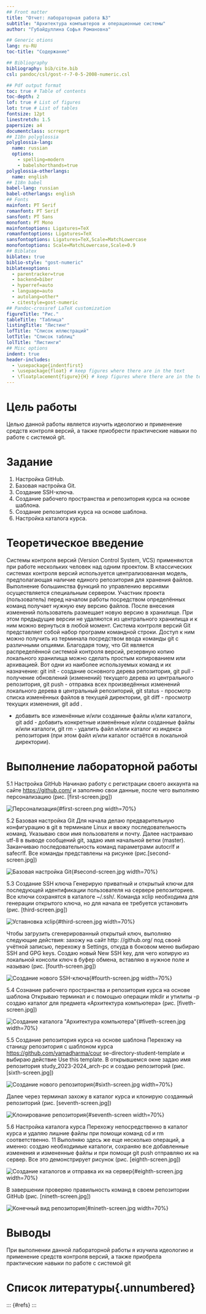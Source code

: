 ```yaml
---
## Front matter
title: "Отчет: лабораторная работа №3"
subtitle: "Архитектура компьютеров и операционные системы"
author: "Губайдуллина Софья Романовна"

## Generic otions
lang: ru-RU
toc-title: "Содержание"

## Bibliography
bibliography: bib/cite.bib
csl: pandoc/csl/gost-r-7-0-5-2008-numeric.csl

## Pdf output format
toc: true # Table of contents
toc-depth: 2
lof: true # List of figures
lot: true # List of tables
fontsize: 12pt
linestretch: 1.5
papersize: a4
documentclass: scrreprt
## I18n polyglossia
polyglossia-lang:
  name: russian
  options:
	- spelling=modern
	- babelshorthands=true
polyglossia-otherlangs:
  name: english
## I18n babel
babel-lang: russian
babel-otherlangs: english
## Fonts
mainfont: PT Serif
romanfont: PT Serif
sansfont: PT Sans
monofont: PT Mono
mainfontoptions: Ligatures=TeX
romanfontoptions: Ligatures=TeX
sansfontoptions: Ligatures=TeX,Scale=MatchLowercase
monofontoptions: Scale=MatchLowercase,Scale=0.9
## Biblatex
biblatex: true
biblio-style: "gost-numeric"
biblatexoptions:
  - parentracker=true
  - backend=biber
  - hyperref=auto
  - language=auto
  - autolang=other*
  - citestyle=gost-numeric
## Pandoc-crossref LaTeX customization
figureTitle: "Рис."
tableTitle: "Таблица"
listingTitle: "Листинг"
lofTitle: "Список иллюстраций"
lotTitle: "Список таблиц"
lolTitle: "Листинги"
## Misc options
indent: true
header-includes:
  - \usepackage{indentfirst}
  - \usepackage{float} # keep figures where there are in the text
  - \floatplacement{figure}{H} # keep figures where there are in the text
---
```


# Цель работы

Целью данной работы является изучить идеологию и
применение средств контроля версий, а также приобрести
практические навыки по работе с системой git.

# Задание

1) Настройка GitHub.
2) Базовая настройка Git.
3) Создание SSH-ключа.
4) Создание рабочего пространства и репозитория курса на
основе шаблона.
5) Создание репозитория курса на основе шаблона.
6) Настройка каталога курса.

# Теоретическое введение
                                                                                            
Системы контроля версий (Version Control System, VCS)
применяются при работе нескольких человек над одним проектом.
В классических системах контроля версий используется
централизованная модель, предполагающая наличие единого
репозитория для хранения файлов. Выполнение большинства
функций по управлению версиями осуществляется специальным
сервером. Участник проекта (пользователь) перед началом работы
посредством определённых команд получает нужную ему версию
файлов. После внесения изменений пользователь размещает новую
версию в хранилище. При этом предыдущие версии не удаляются из
центрального хранилища и к ним можно вернуться в любой момент.
Система контроля версий Git представляет собой набор программ
командной строки. Доступ к ним можно получить из терминала
посредством ввода команды git с различными опциями. Благодаря
тому, что Git является распределённой системой контроля версий,
резервную копию локального хранилища можно сделать простым
копированием или архивацией. Вот одни из наиболее используемых
команд и их назначение: git init - создание основного дерева
репозитория, git pull - получение обновлений (изменений) текущего
дерева из центрального репозитория, git push - отправка всех
произведённых изменений локального дерева в центральный
репозиторий, git status - просмотр списка изменённых файлов в
текущей директории, git diff - просмотр текущих изменения, git add .
- добавить все изменённые и/или созданные файлы и/или каталоги,
git add - добавить конкретные изменённые и/или созданные файлы
и/или каталоги, git rm - удалить файл и/или каталог из индекса
репозитория (при этом файл и/или каталог остаётся в локальной
директории).

# Выполнение лабораторной работы
5.1 Настройка GitHub
Начинаю работу с регистрации своего аккаунта на сайте
https://github.com/ и заполняю свои данные, после чего выполняю
персонализацию (рис. [first-screen.jpg])

![Персонализация](image_first-screen.jpg){#first-screen.png width=70%}

5.2 Базовая настройка Git
Для начала делаю предварительную конфигурацию в git в
терминале Linux и ввожу последовательность команд. Указываю
свои имя пользователя и почту. Далее настраиваю utf-8 в выводе
сообщений git, задаю имя начальной ветки (master). Заканчиваю
последовательность команд параметрами autocrlf и safecrlf. Все
команды представлены на рисунке (рис.[second-screen.jpg])

![Базовая настройка Git](image_second-screen.jpg){#second-screen.jpg width=70%}

5.3 Создание SSH ключа
Генерирую приватный и открытый ключи для последующей
идентификации пользователя на сервере репозиториев. Все ключи
сохранятся в каталоге ~/.ssh/.
Команда xclip необходима для генерации открытого ключа, но
для начала ее требуется установить (рис. [third-screen.jpg])

![Уставновка xclip](image_third-screen.jpg){#third-screen.jpg width=70%}

Чтобы загрузить сгенерированный открытый ключ, выполняю
следующие действия: захожу на сайт http: //github.org/ под своей
учётной записью, перехожу в Settings, откуда в боковом меню
выбираю SSH and GPG keys. Создаю новый New SSH key, для чего
копирую из локальной консоли ключ в буфер обмена, вставляю в
нужное поле и называю (рис. [fourth-screen.jpg])

![Создание нового SSH-ключа ](image_fourth-screen.jpg){#fourth-screen.jpg width=70%}

5.4 Сознание рабочего пространства и репозитория
курса на основе шаблона
Открываю терминал и с помощью операции mkdir и утилиты -p
создаю каталог для предмета «Архитектура компьютера» (рис. [fiveth-screen.jpg])

![Создание каталога "Архитектура компьютера"](image_fiveth-screen.jpg){#fiveth-screen.jpg width=70%}

5.5 Создание репозитория курса на основе шаблона
Перехожу на станицу репозитория с шаблоном курса
https://github.com/yamadharma/cour se-directory-student-template и
выбираю действие Use this template. В открывшемся окне задаю
имя репозитория study_2023-2024_arch-pc и создаю репозиторий
(рис. [sixth-screen.jpg])

![Создание нового репозитория](image_sixth-screen.jpg){#sixth-screen.jpg width=70%}

Далее через терминал захожу в каталог курса и клонирую
созданный репозиторий (рис. [seventh-screen.jpg])

![Клонирование репозитория](image_seventh-screen.jpg){#seventh-screen width=70%}

5.6 Настройка каталога курса
Перехожу непосредственно в каталог курса и удаляю лишние
файлы при помощи команд cd и rm соответственно.
11
Выполняю здесь же еще несколько операций, а именно:
создаю необходимые каталоги, сохраняю все добавленные
изменения и измененные файлы и при помощи git push отправляю
их на сервер. Все это демонстрирует рисунок (рис. [eighth-screen.jpg])

![Создание каталогов и отправка их на сервер](image_eighth-screen.jpg){#eighth-screen.jpg width=70%}

В завершении проверяю правильность команд в своем
репозитории GitHub (рис. [nineth-screen.jpg])

![Конечный вид репозитория](image_nineth-screen.jpg){#nineth-screen.jpg width=70%}


# Выводы
При выполнении данной лабораторной работы я изучила
идеологию и применение средств контроля версий, а также
приобрела практические навыки по работе с системой git
# Список литературы{.unnumbered}

::: {#refs}
:::
